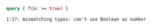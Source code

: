 ```graphql
query { f(a: >= true) }
```

```
1:17: mismatching types: can't use Boolean as number
```